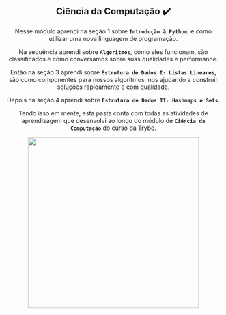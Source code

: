 <div align="center">
  
## Ciência da Computação :heavy_check_mark:

 Nesse módulo aprendi na seção 1 sobre <strong>`Introdução à Python`</strong>, e como utilizar uma nova linguagem de programação. 
  
 Na sequência aprendi sobre <strong>`Algoritmos`</strong>, como eles funcionam, são classificados e como conversamos sobre suas qualidades e performance.
 
  Então na seção 3 aprendi sobre <strong>`Estrutura de Dados I: Listas Lineares`</strong>, são como componentes para nossos algoritmos, nos ajudando a construir soluções rapidamente e com qualidade.
 
  Depois na seção 4 aprendi sobre <strong>`Estrutura de Dados II: Hashmaps e Sets`</strong>.
 
 Tendo isso em mente, esta pasta conta com todas as atividades de aprendizagem que desenvolvi ao longo do módulo de <strong>`Ciência da Computação`</strong> do curso da [Trybe](https://www.betrybe.com/).
</div>   

<div align="center">
<img src="https://diegomariano.com/wp-content/uploads/2020/08/word-image-2.jpeg" width="400">
</div>
